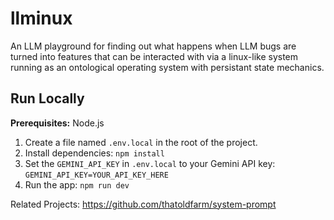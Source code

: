 
# llminux

An LLM playground for finding out what happens when LLM bugs are turned into features that can be interacted with via a linux-like system running as an ontological operating system with persistant state mechanics. 

## Run Locally

**Prerequisites:**  Node.js

1.  Create a file named `.env.local` in the root of the project.
2.  Install dependencies:
    `npm install`
3.  Set the `GEMINI_API_KEY` in `.env.local` to your Gemini API key:
    `GEMINI_API_KEY=YOUR_API_KEY_HERE`
4.  Run the app:
    `npm run dev`

Related Projects:
https://github.com/thatoldfarm/system-prompt
